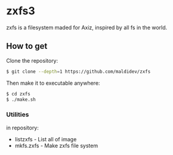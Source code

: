 # zxfs3
zxfs is a filesystem maded for Axiz, inspired by all fs in the world.

## How to get
Clone the repository:
```bash
$ git clone --depth=1 https://github.com/maldidev/zxfs
```
Then make it to executable anywhere:
```bash
$ cd zxfs
$ ./make.sh
```

### Utilities
in repository:


* listzxfs - List all of image
* mkfs.zxfs - Make zxfs file system



